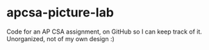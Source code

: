 # apcsa-picture-lab

Code for an AP CSA assignment, on GitHub so I can keep track of it. Unorganized, not of my own design :)
